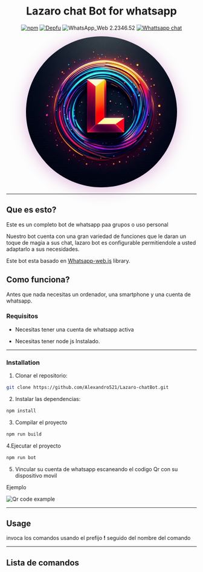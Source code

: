 
<center>

# Lazaro chat Bot for whatsapp

[![npm](https://img.shields.io/npm/v/whatsapp-web.js.svg)](https://www.npmjs.com/package/whatsapp-web.js) [![Depfu](https://badges.depfu.com/badges/4a65a0de96ece65fdf39e294e0c8dcba/overview.svg)](https://depfu.com/github/pedroslopez/whatsapp-web.js?project_id=9765) ![WhatsApp_Web 2.2346.52](https://img.shields.io/badge/WhatsApp_Web-2.2346.52-brightgreen.svg) [![Whattsapp chat](https://img.shields.io/badge/Whattsapp-chat-green.svg)](https://chat.whatsapp.com/IRR8f9RrpT7CCS2QuwooFe)

<img src="./public/lazaro.jpg" width="400" height="400" style="border-radius:50%;box-shadow: 0px 5px 40px rgba(159, 15, 145, 0.3);">

---

</center>   

## Que es esto?

Este es un completo bot de whatsapp paa grupos o uso personal

Nuestro bot cuenta con una gran variedad de funciones que le daran un toque de magia a sus chat,
lazaro bot es configurable permitiendole a usted adaptarlo a sus necesidades.

Este bot esta basado en [Whatsapp-web.js](https://github.com/pedroslopez/whatsapp-web.js) library.

## Como funciona?

Antes que nada necesitas un ordenador, una smartphone y una cuenta de whatsapp.

### Requisitos

- Necesitas tener una cuenta de whatsapp activa

- Necesitas tener node js Instalado.

---
### Installation

1. Clonar el repositorio:

```bash
git clone https://github.com/Alexandro521/Lazaro-chatBot.git
```

2. Instalar las dependencias:

```bash
npm install
```
3. Compilar el proyecto 

```bash
npm run build
```
4.Ejecutar el proyecto

```bash
npm run bot
```
5. Vincular su cuenta de whatsapp escaneando el codigo Qr con su dispositivo movil

Ejemplo

<img src="https://encrypted-tbn0.gstatic.com/images?q=tbn:ANd9GcQMDPN0Q4-2MYnFWfM0tfvUCItbokDxOn8rkg&s" alt="Qr code example" width="800" heigth="800">

---

## Usage

invoca  los comandos usando el prefijo <strong>!</strong> seguido del nombre del comando

---

## Lista de comandos
